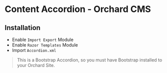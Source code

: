 # Content Accordion - Orchard CMS

## Installation
+ Enable `Import Export` Module
+ Enable `Razor Templates` Module
+ Import `Accordion.xml` 

> This is a Bootstrap Accordion, so you must have Bootstrap installed to your Orchard Site.

